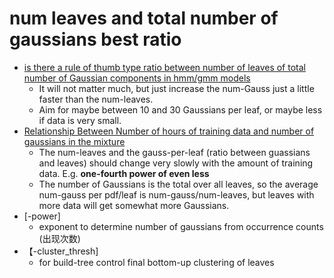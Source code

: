 #  num leaves and total number of gaussians best ratio
- [is there a rule of thumb type ratio between number of leaves of total number of Gaussian components in hmm/gmm models][1]
    - It will not matter much, but just increase the num-Gauss just a little faster than the num-leaves.
    - Aim for maybe between 10 and 30 Gaussians per leaf, or maybe less if data is very small.
- [Relationship Between Number of hours of training data and number of gaussians in the mixture][2]
    - The num-leaves and the gauss-per-leaf (ratio between guassians and leaves) should change very slowly with the amount of training data. E.g. **one-fourth power of even less**
    - The number of Gaussians is the total over all leaves, so the average num-gauss per pdf/leaf is num-gauss/num-leaves, but leaves with more data will get somewhat more Gaussians.
- [-power]
    - exponent to determine number of gaussians from occurrence counts (出现次数)
- 【-cluster_thresh]
    - for build-tree control final bottom-up clustering of leaves

[1]:https://groups.google.com/forum/#!searchin/kaldi-help/num-leaves|sort:date/kaldi-help/S8_JJDBvIZE/WD9boenaAAAJ
[2]:https://groups.google.com/forum/#!searchin/kaldi-help/num-leaves|sort:date/kaldi-help/Qw3YBtvMRVo/c7p7-Uy0BwAJ
